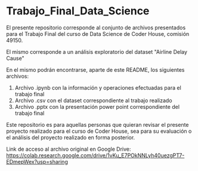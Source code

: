 # Trabajo_Final_Data_Science
El presente repositorio corresponde al conjunto de archivos presentados para el Trabajo Final del curso de Data Science de Coder House, comisión 49150.

El mismo corresponde a un análisis exploratorio del dataset "Airline Delay Cause"

En el mismo podrán encontrarse, aparte de este README, los siguientes archivos:
1. Archivo .ipynb con la información y operaciones efectuadas para el trabajo final
2. Archivo .csv con el dataset correspondiente al trabajo realizado
3. Archivo .pptx con la presentación power point correspondiente del trabajo final

Este repositorio es para aquellas personas que quieran revisar el presente proyecto realizado para el curso de Coder House, sea para su evaluación o el análisis del proyecto realizado en forma posterior.

Link de acceso al archivo original en Google Drive: https://colab.research.google.com/drive/1vKu_E7POkNNLyh40uezgPT7-EDmepWex?usp=sharing